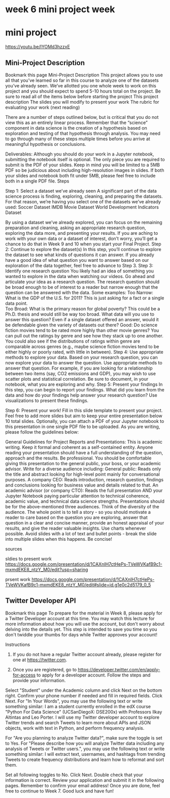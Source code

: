 # week 6 mini project week

# mini project
https://youtu.be/IYOMd3hzzxE

## Mini-Project Description
Bookmark this page
Mini-Project Description
This project allows you to use all that you’ve learned so far in this course to analyze one of the datasets you’ve already seen.  We’ve allotted you one whole week to work on this project and you should expect to spend 5-10 hours total on the project.  Be sure to read all of the items below before starting the project
This project description
The slides you will modify to present your work
The rubric for evaluating your work (next reading)
 
There are a number of steps outlined below, but is critical that you do not view this as an entirely linear process.  Remember that the “science” component in data science is the creation of a hypothesis based on exploration and testing of that hypothesis through analysis.  You may need to go through many of these steps multiple times before you arrive at meaningful hypothesis or conclusions.
 
Deliverables:  Although you should do your work in a Jupyter notebook, submitting the notebook itself is optional.  The only piece you are required to submit is the PDF of your slides.  Keep in mind you will be limited to a 5MB PDF so be judicious about including high-resolution images in slides.  If both your slides and notebook both fit under 5MB, please feel free to include both in a single PDF file.
Steps

Step 1:  Select a dataset we’ve already seen
A significant part of the data science process is finding, exploring, cleaning, and preparing the datasets.  For that reason, we’re having you select one of the datasets we’ve already used:
Soccer Dataset
IMDB Movie Dataset
World Development Indicators Dataset
 
By using a dataset we’ve already explored, you can focus on the remaining preparation and cleaning, asking an appropriate research question, exploring the data more, and presenting your results.  If you are aching to work with your own data or a dataset of interest, don’t worry, you’ll get a chance to do that in Week 9 and 10 when you start your Final Project.
Step 2:  Continue to explore the dataset(s)
In this step, you’ll continue to explore the dataset to see what kinds of questions it can answer.  If you already have a good idea of what question you want to answer based on our exploration of the data together, feel free to advance to Step 3.
Step 3:  Identify one research question
You likely had an idea of something you wanted to explore in the data when watching our videos.  Go ahead and articulate your idea as a research question. The research question should be broad enough to be of interest to a reader but narrow enough that the question can be answered with the data.  Some examples:
Too Narrow:  What is the GDP of the U.S. for 2011?  This is just asking for a fact or a single data point.  
Too Broad:  What is the primary reason for global poverty?  This could be a Ph.D. thesis and would still be way too broad.  What data will you use to answer this question?  Even if a single dataset offered an answer, would it be defendable given the variety of datasets out there?
Good:  Do science fiction movies tend to be rated more highly than other movie genres?  You can pull out the ratings by genre and see how they stack up to one another.  You could also see if the distributions of ratings within genre are comparable across genres (e.g., maybe science fiction movies tend to be either highly or poorly rated, with little in between).
Step 4:  Use appropriate methods to explore your data.
Based on your research question, you can now explore your data to answer the question. Use appropriate methods to answer that question.  For example, if you are looking for a relationship between two items (say, CO2 emissions and GDP), you may wish to use scatter plots and statistical correlation.  Be sure to document, in your notebook, what you are exploring and why.
Step 5:  Present your findings
In this step, you can begin to report your findings.  What did you learn from the data and how do your findings help answer your research question?  Use visualizations to present these findings.
 
Step 6:  Present your work!
Fill in this slide template to present your project.  Feel free to add more slides but aim to keep your entire presentation below 10 total slides.  Optionally, you can attach a PDF of your Jupyter notebook to this presentation in one single PDF file to be uploaded.   As you are writing, please follow the guidelines below:
 
General Guidelines for Project Reports and Presentations:
This is academic writing. Keep it formal and coherent as a self-contained entity. Anyone reading your presentation should have a full understanding of the question, approach and the results. 
Be professional.  You should be comfortable giving this presentation to the general public, your boss, or your academic advisor.
Write for a diverse audience including:
General public: Reads only the title and abstract looking for high-level point mainly for conversational purposes.
A company CEO: Reads introduction, research question, findings and conclusions looking for business value and details related to that.
An academic advisor (or company CTO): Reads the full presentation AND your Jupyter Notebook paying particular attention to technical coherence, academic value, and technical data science strengths.
Presentations should be for the above-mentioned three audiences. Think of the diversity of the audience. The whole point is to tell a story - so you should motivate a reader to care based on the question you are exploring, answer that question in a clear and concise manner, provide an honest appraisal of your results, and give the reader valuable insights.  Use charts whenever possible. Avoid slides with a lot of text and bullet points - break the slide into multiple slides when this happens.  Be concise!

sources

sldies to present work https://docs.google.com/presentation/d/1CAXnIH7ctHePs-TVeWVKafB9c1-mxmdEKE8_ntzY_M0/edit?usp=sharing

prsent work
https://docs.google.com/presentation/d/1CAXnIH7ctHePs-TVeWVKafB9c1-mxmdEKE8_ntzY_M0/edit#slide=id.g1e0c2d5179_0_5

## Twitter Developer API
Bookmark this page
To prepare for the material in Week 8, please apply for a Twitter Developer account at this time. You may watch this lecture for more information about how you will use the account, but don't worry about delving into the details yet. This step is intended to save you time so you don't twiddle your thumbs for days while Twitter approves your account!

Instructions

1. If you do not have a regular Twitter account already, please register for one at https://twitter.com.

2. Once you are registered, go to https://developer.twitter.com/en/apply-for-access to apply for a developer account. Follow the steps and provide your information.

Select "Student" under the Academic column and click Next on the bottom right.
Confirm your phone number if needed and fill in required fields. Click Next.
For "In Your Words", you may use the following text or write something similar:
I am a student currently enrolled in the edX course "Python For Data Science" (UCSanDiegoX: DSE200x) with Professors Ilkay Altintas and Leo Porter. I will use my Twitter developer account to explore Twitter trends and search Tweets to learn more about APIs and JSON objects, work with text in Python, and perform frequency analysis.

For "Are you planning to analyze Twitter data?",  make sure the toggle is set to Yes.
For "Please describe how you will analyze Twitter data including any analysis of Tweets or Twitter users.", you may use the following text or write something similar:
I will extract text, usernames, and hashtags from trending Tweets to create frequency distributions and learn how to reformat and sort them.

Set all following toggles to No. Click Next.
Double check that your information is correct. Review your application and submit it in the following pages. Remember to confirm your email address!
Once you are done, feel free to continue to Week 7. Good luck and have fun!
